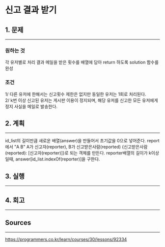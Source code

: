 # 신고 결과 받기
## 1. 문제
***
### 원하는 것
각 유저별로 처리 결과 메일을 받은 횟수를 배열에 담아 return 하도록 solution 함수를 완성

### 조건
1/ 다른 유저에 한해서는 신고횟수 제한은 없지만 동일한 유저는 1회로 처리된다. <br/>
2/ k번 이상 신고된 유저는 게시판 이용이 정지되며, 해당 유저를 신고한 모든 유저에게 정지 사실을 메일로 발송한다.

## 2. 계획
***
id_list의 길이만큼 새로운 배열(answer)을 만들어서 초기값을 0으로 넣어준다.
report에서 "A B" A가 신고자(reporter), B가 신고받은사람(reported)
{신고받은사람(reported): [신고자(reporter)]}로 되는 객체를 만든다.
reporter배열의 길이가 k이상일때, answer[id_list.indexOf(reporter)]을 구한다.


## 3. 실행
***
## 4. 회고
***
## Sources
***
https://programmers.co.kr/learn/courses/30/lessons/92334
